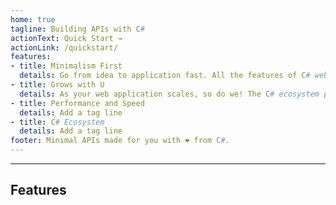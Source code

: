 ```yaml
---
home: true
tagline: Building APIs with C#
actionText: Quick Start →
actionLink: /quickstart/
features:
- title: Minimalism First
  details: Go from idea to application fast. All the features of C# web applications without the ceremony.
- title: Grows with U
  details: As your web application scales, so do we! The C# ecosystem powers some of the fast and busiest applications on the web.
- title: Performance and Speed
  details: Add a tag line
- title: C# Ecosystem
  details: Add a tag line
footer: Minimal APIs made for you with ❤️ from C#.
---
```

---
## Features

